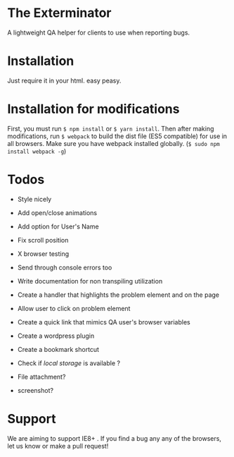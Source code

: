 # The Exterminator
A lightweight QA helper for clients to use when reporting bugs.

# Installation
Just require it in your html. easy peasy.

# Installation for modifications
First, you must run `$ npm install` or `$ yarn install`. Then after making modifications, run `$ webpack` to build the dist file (ES5 compatible) for use in all browsers. Make sure you have webpack installed globally. (`$ sudo npm install webpack -g`)

# Todos
- Style nicely
- Add open/close animations
- Add option for User's Name
- Fix scroll position
- X browser testing
- Send through console errors too

- Write documentation for non transpiling utilization

- Create a handler that highlights the problem element and on the page
- Allow user to click on problem element
- Create a quick link that mimics QA user's browser variables  
- Create a wordpress plugin
- Create a bookmark shortcut
- Check if _local storage_ is available ?
- File attachment?
- screenshot?

# Support
We are aiming to support IE8+ . If you find a bug any any of the browsers, let us know or make a pull request!
